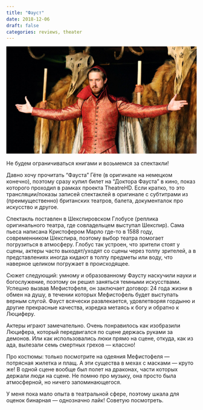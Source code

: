 ```yaml
---
title: "Фауст"
date: 2018-12-06
draft: false
categories: reviews, theater
---
```


<img src="/images/reviews/faust.jpg"/>

Не будем ограничиваться книгами и возьмемся за спектакли!

Давно хочу прочитать “Фауста” Гёте (в оригинале на немецком конечно), поэтому сразу купил билет на “Доктора Фауста” в кино, показ которого проходил в рамках проекта TheatreHD. Если кратко, то это трансляции/показы записей спектаклей в оригинале с субтитрами из (преимущественно) британских театров, балета, документалок про искусство и другое.

Cпектакль поставлен в Шекспировском Глобусе (реплика оригинального театра, где совладельцем выступал Шекспир). Сама пьеса написана Кристофером Марло где-то в 1588 году, современником Шекспира, поэтому выбор театра помогает погрузиться в атмосферу. Глобус так устроен, что зрители стоят у сцены, актеры часто выходят/уходят со сцены через толпу зрителей, а в представлениях иногда кидают в толпу предметы или воду, что наверное целиком погружает в происходящее.

Сюжет следующий: умному и образованному Фаусту наскучили науки и богослужение, поэтому он решил заняться темными искусствами. Успешно вызвав Мефистофеля, он заключает договор: 24 года жизни в обмен на душу, в течении которых Мефистофель будет выступать верным слугой. Фауст всячески развлекается, удовлетворяя гордыню и другие прекрасные качества, изредка метаясь к богу и обратно к Люциферу.

Актеры играют замечательно. Очень понравилось как изобразили Люцифера, который передвигался по сцене держась руками за демонов. Или как использовались люки прямо на сцене, откуда, как из ада, вылезали семь смертных грехов — классно!

Про костюмы: только посмотрите на одеяния Мефистофеля — потрясная жилетка и плащ. А эти существа в мехах с масками — круто же! В одной сцене вообще был полет на драконах, части которых держали люди на сцене. Не помню про музыку, она просто была атмосферной, но ничего запоминающегося.

У меня пока мало опыта в театральной сфере, поэтому шкала для оценок бинарная — однозначно лайк! Советую посмотреть.
